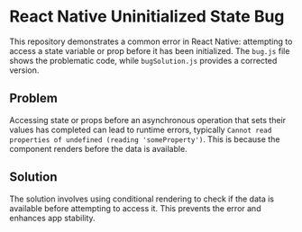 # React Native Uninitialized State Bug

This repository demonstrates a common error in React Native: attempting to access a state variable or prop before it has been initialized.  The `bug.js` file shows the problematic code, while `bugSolution.js` provides a corrected version.

## Problem

Accessing state or props before an asynchronous operation that sets their values has completed can lead to runtime errors, typically `Cannot read properties of undefined (reading 'someProperty')`.  This is because the component renders before the data is available.

## Solution

The solution involves using conditional rendering to check if the data is available before attempting to access it.  This prevents the error and enhances app stability.